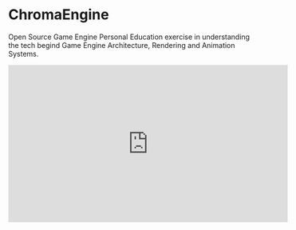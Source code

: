 # ChromaEngine
Open Source Game Engine
Personal Education exercise in understanding the tech begind Game Engine Architecture, Rendering and Animation Systems.
<iframe width="560" height="315" src="https://www.youtube.com/embed/YeyiEYRT1Ac" frameborder="0" allow="accelerometer; autoplay; encrypted-media; gyroscope; picture-in-picture" allowfullscreen></iframe>
